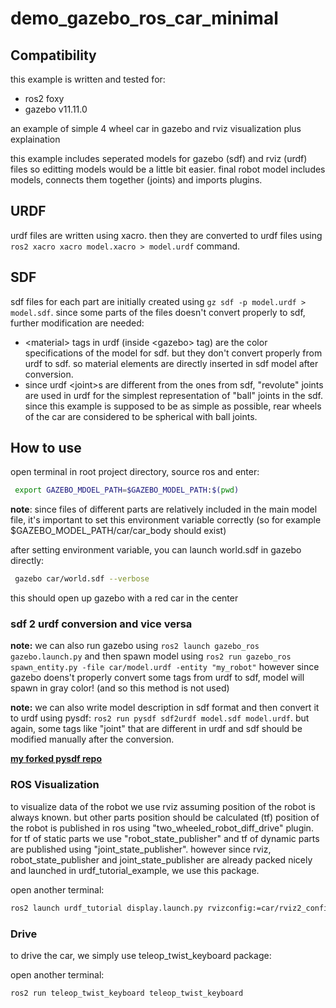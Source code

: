 # demo_gazebo_ros_car_minimal

## Compatibility
this example is written and tested for:
* ros2 foxy
* gazebo v11.11.0


an example of simple 4 wheel car in gazebo and rviz visualization plus explaination

this example includes seperated models for gazebo (sdf) and rviz (urdf) files so editting models would be a little bit easier. final robot model includes models, connects them together (joints) and imports plugins.

## URDF
urdf files are written using xacro. then they are converted to urdf files using `ros2 xacro xacro model.xacro > model.urdf` command.

## SDF
sdf files for each part are initially created using `gz sdf -p model.urdf > model.sdf`. since some parts of the files doesn't convert properly to sdf, further modification are needed:
* \<material> tags in urdf (inside \<gazebo> tag) are the color specifications of the model for sdf. but they don't convert properly from urdf to sdf. so material elements are directly inserted in sdf model after conversion.
* since urdf \<joint>s are different from the ones from sdf, "revolute" joints are used in urdf for the simplest representation of "ball" joints in the sdf. since this example is supposed to be as simple as possible, rear wheels of the car are considered to be spherical with ball joints.


## How to use
open terminal in root project directory, source ros and enter:
``` bash
 export GAZEBO_MDOEL_PATH=$GAZEBO_MODEL_PATH:$(pwd)
```
**note**: since files of different parts are relatively included in the main model file, it's important to set this environment variable correctly (so for example $GAZEBO_MODEL_PATH/car/car_body should exist)

after setting environment variable, you can launch world.sdf in gazebo directly: 
``` bash
 gazebo car/world.sdf --verbose 
 ```

this should open up gazebo with a red car in the center


### sdf 2 urdf conversion and vice versa

**note:** we can also run gazebo using `ros2 launch gazebo_ros gazebo.launch.py` and then spawn model using `ros2 run gazebo_ros spawn_entity.py -file car/model.urdf -entity "my_robot"`
however since gazebo doens't properly convert some tags from urdf to sdf, model will spawn in gray color! (and so this method is not used)

**note:** we can also write model description in sdf format and then convert it to urdf using pysdf: `ros2 run pysdf sdf2urdf model.sdf model.urdf`. but again, some tags like "joint" that are different in urdf and sdf should be modified manually after the conversion.

**[my forked pysdf repo](https://github.com/arahami/pysdf)**


### ROS Visualization
to visualize data of the robot we use rviz assuming position of the robot is always known. but other parts position should be calculated (tf)
position of the robot is published in ros using "two_wheeled_robot_diff_drive" plugin. for tf of static parts we use "robot_state_publisher" and tf of dynamic parts are published using "joint_state_publisher". however since rviz, robot_state_publisher and joint_state_publisher are already packed nicely and launched in urdf_tutorial_example, we use this package.

open another terminal:

``` bash
ros2 launch urdf_tutorial display.launch.py rvizconfig:=car/rviz2_config.rviz model:=car/model.urdf
```


### Drive
to drive the car, we simply use teleop_twist_keyboard package:

open another terminal:
``` bash
ros2 run teleop_twist_keyboard teleop_twist_keyboard
```